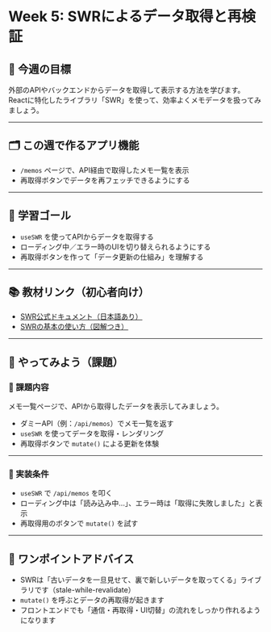 # Week 5: SWRによるデータ取得と再検証

## 🔰 今週の目標
外部のAPIやバックエンドからデータを取得して表示する方法を学びます。  
Reactに特化したライブラリ「SWR」を使って、効率よくメモデータを扱ってみましょう。

---

## 🗂 この週で作るアプリ機能
- `/memos` ページで、API経由で取得したメモ一覧を表示
- 再取得ボタンでデータを再フェッチできるようにする

---

## 🎯 学習ゴール
- `useSWR` を使ってAPIからデータを取得する
- ローディング中／エラー時のUIを切り替えられるようにする
- 再取得ボタンを作って「データ更新の仕組み」を理解する

---

## 📚 教材リンク（初心者向け）
- [SWR公式ドキュメント（日本語あり）](https://swr.vercel.app/ja)
- [SWRの基本の使い方（図解つき）](https://bukiccho.com/tutorial-react-swr-hook-basic/)

---

## 📝 やってみよう（課題）

### 🔹 課題内容
メモ一覧ページで、APIから取得したデータを表示してみましょう。

- ダミーAPI（例：`/api/memos`）でメモ一覧を返す
- `useSWR` を使ってデータを取得・レンダリング
- 再取得ボタンで `mutate()` による更新を体験

---

### 🔹 実装条件
- `useSWR` で `/api/memos` を叩く
- ローディング中は「読み込み中...」、エラー時は「取得に失敗しました」と表示
- 再取得用のボタンで `mutate()` を試す

---

## 💬 ワンポイントアドバイス
- SWRは「古いデータを一旦見せて、裏で新しいデータを取ってくる」ライブラリです（stale-while-revalidate）
- `mutate()` を呼ぶとデータの再取得が起きます
- フロントエンドでも「通信・再取得・UI切替」の流れをしっかり作れるようになります
